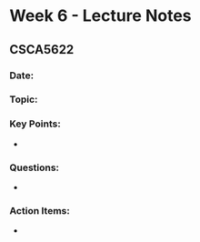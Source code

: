 # Week 6 - Lecture Notes

## CSCA5622

### Date: 

### Topic: 

### Key Points:
- 

### Questions:
- 

### Action Items:
- 
